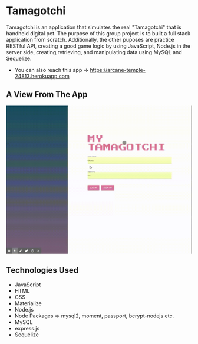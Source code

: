 # Tamagotchi
 Tamagotchi is an application that simulates the real "Tamagotchi" that is handheld digital pet. The purpose of this group project is to built a full stack application from scratch.
 Additionally, the other puposes are practice RESTful API, creating a good game logic by using JavaScript, Node.js in the server side, creating,retrieving, and manipulating data using MySQL and Sequelize.

 * You can also reach this app => https://arcane-temple-24813.herokuapp.com

## A View From The App
<img src="public/images/overview.gif">
<br>

## Technologies Used

* JavaScript
* HTML
* CSS
* Materialize
* Node.js
* Node Packages => mysql2, moment, passport, bcrypt-nodejs etc.
* MySQL
* express.js
* Sequelize



